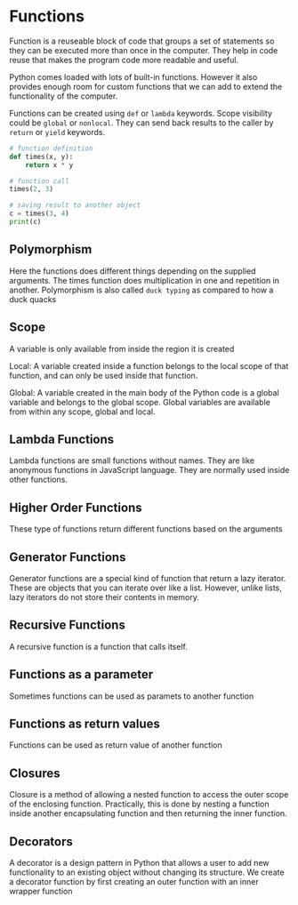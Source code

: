 # Functions

Function is a reuseable block of code that groups a set of statements so they can be executed more than once in the computer. They help in code reuse that makes the program code more readable and useful.

Python comes loaded with lots of built-in functions. However it also provides enough room for custom functions that we can add to extend the functionality of the computer.

Functions can be created using `def` or `lambda` keywords. Scope visibility could be `global` or `nonlocal`. They can send back results to the caller by `return` or `yield` keywords.

```py
# function definition
def times(x, y):
    return x * y 

# function call
times(2, 3)
```

```py
# saving result to another object
c = times(3, 4)
print(c)
```

## Polymorphism

Here the functions does different things depending on the supplied arguments. The times function does multiplication in one and repetition in another. Polymorphism is also called `duck typing` as compared to how a duck quacks

## Scope

A variable is only available from inside the region it is created

Local: A variable created inside a function belongs to the local scope of that function, and can only be used inside that function.

Global: A variable created in the main body of the Python code is a global variable and belongs to the global scope.
Global variables are available from within any scope, global and local.

## Lambda Functions

Lambda functions are small functions without names. They are like anonymous functions in JavaScript language. They are normally used inside other functions.

## Higher Order Functions

These type of functions return different functions based on the arguments

## Generator Functions

Generator functions are a special kind of function that return a lazy iterator. These are objects that you can iterate over like a list. However, unlike lists, lazy iterators do not store their contents in memory.

## Recursive Functions

A recursive function is a function that calls itself.

## Functions as a parameter

Sometimes functions can be used as paramets to another function

## Functions as return values

Functions can be used as return value of another function

## Closures

Closure is a method of allowing a nested function to access the outer scope of the enclosing function. Practically, this is done by nesting a function inside another encapsulating function and then returning the inner function.

## Decorators

A decorator is a design pattern in Python that allows a user to add new functionality to an existing object without changing its structure. We create a decorator function by first creating an outer function with an inner wrapper function
